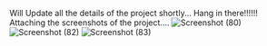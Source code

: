 Will Update all the details of the project shortly... Hang in there!!!!!!
Attaching the screenshots of the project.... ![Screenshot (80)](https://user-images.githubusercontent.com/81951418/122932180-26373800-d38b-11eb-8ada-dda43a4faf0c.png)
![Screenshot (82)](https://user-images.githubusercontent.com/81951418/122932204-2a635580-d38b-11eb-80e8-27abef3d2ceb.png)
![Screenshot (83)](https://user-images.githubusercontent.com/81951418/122932224-2f280980-d38b-11eb-85dd-6844fa7ce1e9.png)
